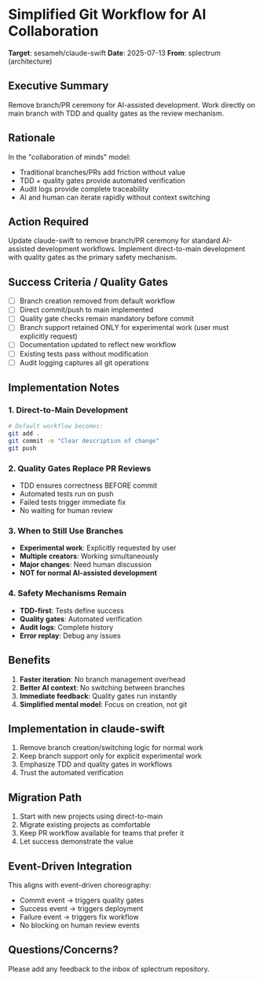 # Simplified Git Workflow for AI Collaboration

**Target**: sesameh/claude-swift
**Date**: 2025-07-13
**From**: splectrum (architecture)

## Executive Summary

Remove branch/PR ceremony for AI-assisted development. Work directly on main branch with TDD and quality gates as the review mechanism.

## Rationale

In the "collaboration of minds" model:
- Traditional branches/PRs add friction without value
- TDD + quality gates provide automated verification
- Audit logs provide complete traceability
- AI and human can iterate rapidly without context switching

## Action Required

Update claude-swift to remove branch/PR ceremony for standard AI-assisted development workflows. Implement direct-to-main development with quality gates as the primary safety mechanism.

## Success Criteria / Quality Gates

- [ ] Branch creation removed from default workflow
- [ ] Direct commit/push to main implemented
- [ ] Quality gate checks remain mandatory before commit
- [ ] Branch support retained ONLY for experimental work (user must explicitly request)
- [ ] Documentation updated to reflect new workflow
- [ ] Existing tests pass without modification
- [ ] Audit logging captures all git operations

## Implementation Notes

### 1. Direct-to-Main Development
```bash
# Default workflow becomes:
git add .
git commit -m "Clear description of change"
git push
```

### 2. Quality Gates Replace PR Reviews
- TDD ensures correctness BEFORE commit
- Automated tests run on push
- Failed tests trigger immediate fix
- No waiting for human review

### 3. When to Still Use Branches
- **Experimental work**: Explicitly requested by user
- **Multiple creators**: Working simultaneously  
- **Major changes**: Need human discussion
- **NOT for normal AI-assisted development**

### 4. Safety Mechanisms Remain
- **TDD-first**: Tests define success
- **Quality gates**: Automated verification
- **Audit logs**: Complete history
- **Error replay**: Debug any issues

## Benefits

1. **Faster iteration**: No branch management overhead
2. **Better AI context**: No switching between branches
3. **Immediate feedback**: Quality gates run instantly
4. **Simplified mental model**: Focus on creation, not git

## Implementation in claude-swift

1. Remove branch creation/switching logic for normal work
2. Keep branch support only for explicit experimental work
3. Emphasize TDD and quality gates in workflows
4. Trust the automated verification

## Migration Path

1. Start with new projects using direct-to-main
2. Migrate existing projects as comfortable
3. Keep PR workflow available for teams that prefer it
4. Let success demonstrate the value

## Event-Driven Integration

This aligns with event-driven choreography:
- Commit event → triggers quality gates
- Success event → triggers deployment
- Failure event → triggers fix workflow
- No blocking on human review events

## Questions/Concerns?

Please add any feedback to the inbox of splectrum repository.